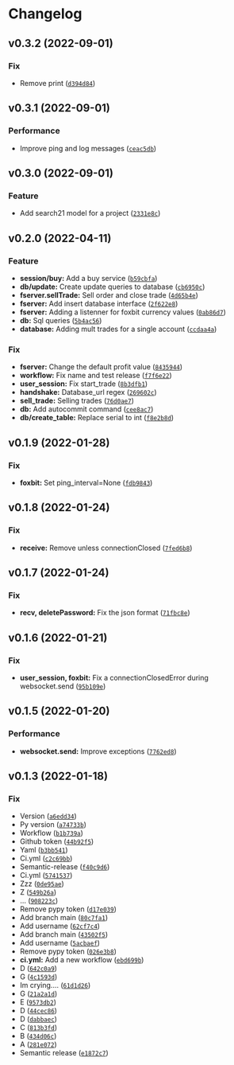 # Changelog

<!--next-version-placeholder-->

## v0.3.2 (2022-09-01)
### Fix
* Remove print ([`d394d84`](https://github.com/kinhosz/Saturn/commit/d394d84c5927bfeeda3424f02821b3373c8ad281))

## v0.3.1 (2022-09-01)
### Performance
* Improve ping and log messages ([`ceac5db`](https://github.com/kinhosz/Saturn/commit/ceac5dbc2e6564c6792e4d7444e6d3b3b0e40d2f))

## v0.3.0 (2022-09-01)
### Feature
* Add search21 model for a project ([`2331e8c`](https://github.com/kinhosz/Saturn/commit/2331e8cb5f8a50a648249ea3fe96a208c2d6908d))

## v0.2.0 (2022-04-11)
### Feature
* **session/buy:** Add a buy service ([`b59cbfa`](https://github.com/kinhosz/Saturn/commit/b59cbfa732cb4bbd634e27576852e332ac9a904a))
* **db/update:** Create update queries to database ([`cb6950c`](https://github.com/kinhosz/Saturn/commit/cb6950ca87b48f9c1808f1d23890d14e399f7c90))
* **fserver.sellTrade:** Sell order and close trade ([`4d65b4e`](https://github.com/kinhosz/Saturn/commit/4d65b4ef2f0237198775abe146e5a02ddae37590))
* **fserver:** Add insert database interface ([`2f622e8`](https://github.com/kinhosz/Saturn/commit/2f622e817275e0ab45adc3841218fadbc33fa2d8))
* **fserver:** Adding a listenner for foxbit currency values ([`0ab86d7`](https://github.com/kinhosz/Saturn/commit/0ab86d76577981baf24f55e59f3b53cc5430d7a7))
* **db:** Sql queries ([`5b4ac56`](https://github.com/kinhosz/Saturn/commit/5b4ac56373d902b675f3515bc45aaafbf4166781))
* **database:** Adding mult trades for a single account ([`ccdaa4a`](https://github.com/kinhosz/Saturn/commit/ccdaa4ada7dffd6cb03d46aa8f20e86be0f077fa))

### Fix
* **fserver:** Change the default profit value ([`8435944`](https://github.com/kinhosz/Saturn/commit/843594461b0cde7ca5647fcbb6d8e607e3cb0276))
* **workflow:** Fix name and test release ([`f7f6e22`](https://github.com/kinhosz/Saturn/commit/f7f6e22c474eaa6eeed88771996cbe480baf6d48))
* **user_session:** Fix start_trade ([`8b3dfb1`](https://github.com/kinhosz/Saturn/commit/8b3dfb1384df57847bd3cde10483475fd2185695))
* **handshake:** Database_url regex ([`269602c`](https://github.com/kinhosz/Saturn/commit/269602c866d338378958df05359afa67a17f50da))
* **sell_trade:** Selling trades ([`76d0ae7`](https://github.com/kinhosz/Saturn/commit/76d0ae7350337d2d9e592f88c09d92a4ca07985c))
* **db:** Add autocommit command ([`cee8ac7`](https://github.com/kinhosz/Saturn/commit/cee8ac7a299470ef3ff6b820aceb60226e438468))
* **db/create_table:** Replace serial to int ([`f8e2b8d`](https://github.com/kinhosz/Saturn/commit/f8e2b8d4f24fd29e80b740a1c7d6dde8b13e67e6))

## v0.1.9 (2022-01-28)
### Fix
* **foxbit:** Set ping_interval=None ([`fdb9843`](https://github.com/kinhosz/Saturn/commit/fdb98437cf3ad946a4fd676c0e7804baa7dcc368))

## v0.1.8 (2022-01-24)
### Fix
* **receive:** Remove unless connectionClosed ([`7fed6b8`](https://github.com/kinhosz/Saturn/commit/7fed6b8a7de6cb161f415b53ae032d099a3cc4db))

## v0.1.7 (2022-01-24)
### Fix
* **recv, deletePassword:** Fix the json format ([`71fbc8e`](https://github.com/kinhosz/Saturn/commit/71fbc8e4acf8d302d36f2d44bff0644b1e74e21b))

## v0.1.6 (2022-01-21)
### Fix
* **user_session, foxbit:** Fix a connectionClosedError during websocket.send ([`95b109e`](https://github.com/kinhosz/Saturn/commit/95b109e5b27aced8c8398ec9787643abf89b2c28))

## v0.1.5 (2022-01-20)
### Performance
* **websocket.send:** Improve exceptions ([`7762ed8`](https://github.com/kinhosz/Saturn/commit/7762ed8d6ed7cbdf754a158c05fcff50e9fe8466))

## v0.1.3 (2022-01-18)
### Fix
* Version ([`a6edd34`](https://github.com/kinhosz/Saturn/commit/a6edd34d241e0e228af2e054a6813f012645ef33))
* Py version ([`a74733b`](https://github.com/kinhosz/Saturn/commit/a74733b92e963a078d9dd3505b2f57f844b3ec4d))
* Workflow ([`b1b739a`](https://github.com/kinhosz/Saturn/commit/b1b739aa8cd71ddd2e93173c565e6e2324eaa13e))
* Github token ([`44b92f5`](https://github.com/kinhosz/Saturn/commit/44b92f5dae64b6490faa1a3ea9f210e85a2bb477))
* Yaml ([`b3bb541`](https://github.com/kinhosz/Saturn/commit/b3bb54156d4988257b2975c214e644e81d3d94b6))
* Ci.yml ([`c2c69bb`](https://github.com/kinhosz/Saturn/commit/c2c69bb5b434341e30b169013fd3e3edd3623ee1))
* Semantic-release ([`f40c9d6`](https://github.com/kinhosz/Saturn/commit/f40c9d64b1c9747db0fae9f0aa604edc29b43b4f))
* Ci.yml ([`5741537`](https://github.com/kinhosz/Saturn/commit/5741537d019466739043174d45137d5b12c9366f))
* Zzz ([`0de95ae`](https://github.com/kinhosz/Saturn/commit/0de95ae1e439545081a6fac41e1895c92d0a5196))
* Z ([`549b26a`](https://github.com/kinhosz/Saturn/commit/549b26a1d2106534222b8dc5add112f3efc3b668))
* ... ([`908223c`](https://github.com/kinhosz/Saturn/commit/908223c47643c6f68e1b526295d5868cf9ea8a00))
* Remove pypy token ([`d17e039`](https://github.com/kinhosz/Saturn/commit/d17e039f8715d4d72ca71cb99dea36e032b12ee5))
* Add branch main ([`80c7fa1`](https://github.com/kinhosz/Saturn/commit/80c7fa1ceeb632dcc7914e7b7f1767fd315cd539))
* Add username ([`62cf7c4`](https://github.com/kinhosz/Saturn/commit/62cf7c4d42d126daced769a26f31128e4bcd7446))
* Add branch main ([`43502f5`](https://github.com/kinhosz/Saturn/commit/43502f593d7d1b30d99a796b435b7b4b95ccbf32))
* Add username ([`5acbaef`](https://github.com/kinhosz/Saturn/commit/5acbaef2a384b3f38baf03608bde8688f586f27c))
* Remove pypy token ([`026e3b8`](https://github.com/kinhosz/Saturn/commit/026e3b8f3bc4a5af10b0bf4a254b3621d467ddee))
* **ci.yml:** Add a new workflow ([`ebd699b`](https://github.com/kinhosz/Saturn/commit/ebd699b85702d2e63909d290fd8b961604434880))
* D ([`642c0a9`](https://github.com/kinhosz/Saturn/commit/642c0a93a42305457bee7d6d956956395b1995f2))
* G ([`4c1593d`](https://github.com/kinhosz/Saturn/commit/4c1593d256ce6b2bbe83a4bdaa90ee55b6cab13f))
* Im crying.... ([`61d1d26`](https://github.com/kinhosz/Saturn/commit/61d1d265e6f28da0e4d7cb7c0510b2ecf599b52d))
* G ([`21a2a1d`](https://github.com/kinhosz/Saturn/commit/21a2a1d37c66a97a76a33fb78e632b230e89bd69))
* E ([`9573db2`](https://github.com/kinhosz/Saturn/commit/9573db2de4748ff73eb630cc392f89306ef26251))
* D ([`44cec86`](https://github.com/kinhosz/Saturn/commit/44cec860e163e3e7b4a8d547ac87c86f673f4357))
* D ([`dabbaec`](https://github.com/kinhosz/Saturn/commit/dabbaece43a9eedae3b808d6991b3831bc0d0383))
* C ([`813b3fd`](https://github.com/kinhosz/Saturn/commit/813b3fd860785b99f02823014e14ed7f234525c1))
* B ([`434d06c`](https://github.com/kinhosz/Saturn/commit/434d06ca69a36823bceb0748cfb276f1c0a2cbfd))
* A ([`281e072`](https://github.com/kinhosz/Saturn/commit/281e072cea835a00fd83f5711acad616ce68ed64))
* Semantic release ([`e1872c7`](https://github.com/kinhosz/Saturn/commit/e1872c7501c30400d93be73fb91c13996359d18a))

